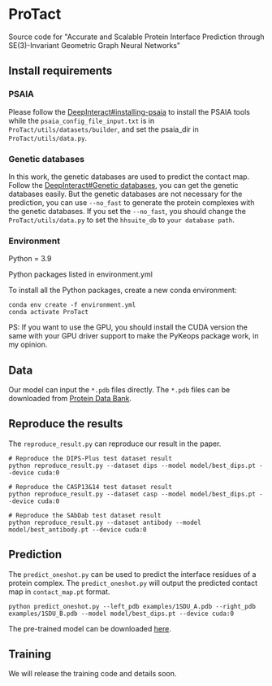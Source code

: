 # ProTact

Source code for "Accurate and Scalable Protein Interface Prediction through SE(3)-Invariant Geometric Graph Neural Networks"

## Install requirements

### PSAIA

Please follow the [DeepInteract#installing-psaia](https://github.com/BioinfoMachineLearning/DeepInteract#installing-psaia) to install the PSAIA tools while the ```psaia_config_file_input.txt``` is in ```ProTact/utils/datasets/builder```, and set the psaia_dir in ```ProTact/utils/data.py```.

### Genetic databases

In this work, the genetic databases are used to predict the contact map.
Follow the [DeepInteract#Genetic databases](https://github.com/BioinfoMachineLearning/DeepInteract#genetic-databases),
you can get the genetic databases easily.
But the genetic databases are not necessary for the prediction, you can use ```--no_fast``` to generate the protein complexes with the genetic databases.
If you set the ```--no_fast```, you should change the ```ProTact/utils/data.py``` to set the ```hhsuite_db``` to ```your database path```.

### Environment

Python = 3.9

Python packages listed in environment.yml

To install all the Python packages, create a new conda environment:

```
conda env create -f environment.yml
conda activate ProTact
```
PS: If you want to use the GPU, you should install the CUDA version the same with your GPU driver support to make the PyKeops package work, in my opinion.

## Data

Our model can input the ```*.pdb``` files directly. The ```*.pdb``` files can be downloaded from [Protein Data Bank](https://www.rcsb.org/).

## Reproduce the results

The ```reproduce_result.py``` can reproduce our result in the paper.

```
# Reproduce the DIPS-Plus test dataset result
python reproduce_result.py --dataset dips --model model/best_dips.pt --device cuda:0

# Reproduce the CASP13&14 test dataset result
python reproduce_result.py --dataset casp --model model/best_dips.pt --device cuda:0

# Reproduce the SAbDab test dataset result
python reproduce_result.py --dataset antibody --model model/best_antibody.pt --device cuda:0
```

## Prediction

The ```predict_oneshot.py``` can be used to predict the interface residues of a protein complex. The ```predict_oneshot.py``` will output the predicted contact map in ```contact_map.pt``` format.

```
python predict_oneshot.py --left_pdb examples/1SDU_A.pdb --right_pdb examples/1SDU_B.pdb --model model/best_dips.pt --device cuda:0
```

The pre-trained model can be downloaded [here](https://drive.google.com/drive/folders/1VGF8jsCN4-MXpZ52V6u7SzbJBl0VB4sF?usp=share_link).

## Training

We will release the training code and details soon.
